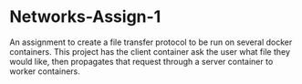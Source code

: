 # Networks-Assign-1

An assignment to create a file transfer protocol to be run on several docker containers. This project has the client container ask the user what file they would like, then propagates that request through a server container to worker containers.
